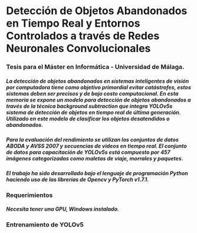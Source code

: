 # Detección de Objetos Abandonados en Tiempo Real y Entornos Controlados a través de Redes Neuronales Convolucionales
### Tesis para el Máster en Informática - Universidad de Málaga.
##### La detección de objetos abandonados en sistemas inteligentes de visión por computadora tiene como objetivo primordial evitar catástrofes, estos sistemas deben ser precisos y de bajo costo computacional. En esta memoria se expone un modelo para detección de objetos abandonados a través de la técnica background subtraction que integra YOLOv5s sistema de detección de objetos en tiempo real de última generación. Utilizado en este modelo de clasificar los objetos desatendidos o abandonados. 
##### Para la evaluación del rendimiento se utilizan los conjuntos de datos ABODA y AVSS 2007 y secuencias de videos en tiempo real. El conjunto de datos para capacitación de YOLOv5s está compuesto por 457 imágenes categorizadas como maletas de viaje, morrales y paquetes.
##### El trabajo ha sido desarrollado bajo el lenguaje de programación Python haciendo uso de las librerías de Opencv y PyTorch v1.7.1.
### Requerimientos
##### Necesita tener una GPU, Windows instalado.
### Entrenamiento de YOLOv5
